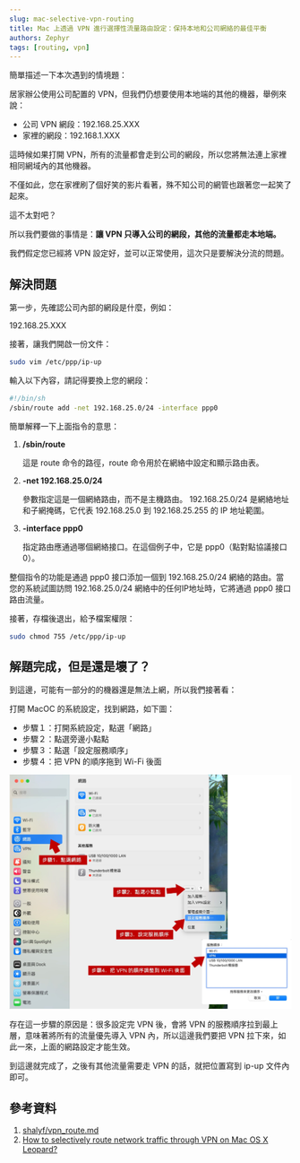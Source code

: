 ```yaml
---
slug: mac-selective-vpn-routing
title: Mac 上透過 VPN 進行選擇性流量路由設定：保持本地和公司網絡的最佳平衡
authors: Zephyr
tags: [routing, vpn]
---
```


簡單描述一下本次遇到的情境題：

居家辦公使用公司配置的 VPN，但我們仍想要使用本地端的其他的機器，舉例來說：

- 公司 VPN 網段：192.168.25.XXX
- 家裡的網段：192.168.1.XXX

<!--truncate-->

這時候如果打開 VPN，所有的流量都會走到公司的網段，所以您將無法連上家裡相同網域內的其他機器。

不僅如此，您在家裡刷了個好笑的影片看著，殊不知公司的網管也跟著您一起笑了起來。

這不太對吧？

所以我們要做的事情是：**讓 VPN 只導入公司的網段，其他的流量都走本地端。**

我們假定您已經將 VPN 設定好，並可以正常使用，這次只是要解決分流的問題。

## 解決問題

第一步，先確認公司內部的網段是什麼，例如：

192.168.25.XXX

接著，讓我們開啟一份文件：

```bash
sudo vim /etc/ppp/ip-up
```

輸入以下內容，請記得要換上您的網段：

```bash
#!/bin/sh
/sbin/route add -net 192.168.25.0/24 -interface ppp0
```

簡單解釋一下上面指令的意思：

1. **/sbin/route**

    這是 route 命令的路徑，route 命令用於在網絡中設定和顯示路由表。

2. **-net 192.168.25.0/24**

    參數指定這是一個網絡路由，而不是主機路由。 192.168.25.0/24 是網絡地址和子網掩碼，它代表 192.168.25.0 到 192.168.25.255 的 IP 地址範圍。

3. **-interface ppp0**

    指定路由應通過哪個網絡接口。在這個例子中，它是 ppp0（點對點協議接口0）。

整個指令的功能是通過 ppp0 接口添加一個到 192.168.25.0/24 網絡的路由。當您的系統試圖訪問 192.168.25.0/24 網絡中的任何IP地址時，它將通過 ppp0 接口路由流量。

接著，存檔後退出，給予檔案權限：

```bash
sudo chmod 755 /etc/ppp/ip-up
```

## 解題完成，但是還是壞了？

到這邊，可能有一部分的的機器還是無法上網，所以我們接著看：

打開 MacOC 的系統設定，找到網路，如下圖：

- 步驟１：打開系統設定，點選「網路」
- 步驟２：點選旁邊小點點
- 步驟３：點選「設定服務順序」
- 步驟４：把 VPN 的順序拖到 Wi-Fi 後面


![vpn-setting](./resource/vpn-setting.jpg)


存在這一步驟的原因是：很多設定完 VPN 後，會將 VPN 的服務順序拉到最上層，意味著將所有的流量優先導入 VPN 內，所以這邊我們要把 VPN 拉下來，如此一來，上面的網路設定才能生效。

到這邊就完成了，之後有其他流量需要走 VPN 的話，就把位置寫到 ip-up 文件內即可。

## 參考資料

1. [shalyf/vpn_route.md](https://gist.github.com/shalyf/d50b0bbf30a4b5020d2b84f4ae8eb4e0)
2. [How to selectively route network traffic through VPN on Mac OS X Leopard?](https://superuser.com/questions/4904/how-to-selectively-route-network-traffic-through-vpn-on-mac-os-x-leopard)

